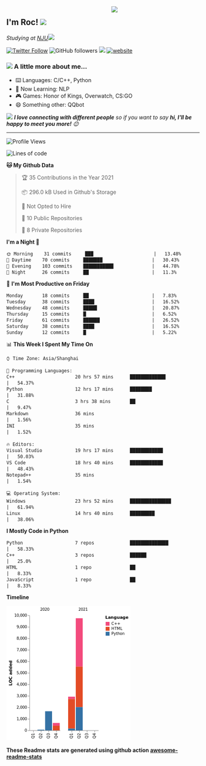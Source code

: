 <img align='right' src="https://media.giphy.com/media/M9gbBd9nbDrOTu1Mqx/giphy.gif" width="230">
<h2>I'm Roc! <img src="https://media.giphy.com/media/12oufCB0MyZ1Go/giphy.gif" width="50"></h2>
<p><em>Studying at <a href="http://www.nju.edu.cn">NJU</a><img src="https://media.giphy.com/media/WUlplcMpOCEmTGBtBW/giphy.gif" width="50"> 
</em></p>

[![Twitter Follow](https://img.shields.io/twitter/follow/Roc78862980?label=Follow)](https://twitter.com/intent/follow?screen_name=Roc78862980)
![GitHub followers](https://img.shields.io/github/followers/roc136?label=Follow&style=social)
![](https://visitor-badge.glitch.me/badge?page_id=Roc136.Roc136)
[![website](https://img.shields.io/badge/Website-46a2f1.svg?&style=flat-square&logo=Google-Chrome&logoColor=white&link=https://blog.roc136.top)](https://blog.roc136.top)
<!-- ![Waka Readme](https://github.com/anmol098/anmol098/workflows/Waka%20Readme/badge.svg) -->
<!-- [![Linkedin: anmol](https://img.shields.io/badge/-anmol-blue?style=flat-square&logo=Linkedin&logoColor=white&link=https://www.linkedin.com/in/anmol-p-singh/)](https://www.linkedin.com/in/anmol-p-singh/) -->

### <img src="https://media.giphy.com/media/VgCDAzcKvsR6OM0uWg/giphy.gif" width="50"> A little more about me...  

- ⌨️ Languages: C/C++, Python
- 🌱 Now Learning: NLP
- 🎮 Games: Honor of Kings, Overwatch, CS:GO
- 😄 Something other: QQbot

<img src="https://media.giphy.com/media/LnQjpWaON8nhr21vNW/giphy.gif" width="60"> <em><b>I love connecting with different people</b> so if you want to say <b>hi, I'll be happy to meet you more!</b> 😊</em>

---
<!--START_SECTION:waka-->
![Profile Views](http://img.shields.io/badge/Profile%20Views-99-blue)

![Lines of code](https://img.shields.io/badge/From%20Hello%20World%20I%27ve%20Written-15041%20lines%20of%20code-blue)

**🐱 My Github Data** 

> 🏆 35 Contributions in the Year 2021
 > 
> 📦 296.0 kB Used in Github's Storage 
 > 
> 🚫 Not Opted to Hire
 > 
> 📜 10 Public Repositories 
 > 
> 🔑 8 Private Repositories  
 > 
**I'm a Night 🦉** 

```text
🌞 Morning    31 commits     ███                      |   13.48% 
🌆 Daytime    70 commits     ███████                  |   30.43% 
🌃 Evening    103 commits    ███████████              |   44.78% 
🌙 Night      26 commits     ██                       |   11.3%

```
📅 **I'm Most Productive on Friday** 

```text
Monday       18 commits     ██                       |   7.83% 
Tuesday      38 commits     ████                     |   16.52% 
Wednesday    48 commits     █████                    |   20.87% 
Thursday     15 commits     █                        |   6.52% 
Friday       61 commits     ██████                   |   26.52% 
Saturday     38 commits     ████                     |   16.52% 
Sunday       12 commits     █                        |   5.22%

```


📊 **This Week I Spent My Time On** 

```text
⌚︎ Time Zone: Asia/Shanghai

💬 Programming Languages: 
C++                      20 hrs 57 mins      █████████████            |   54.37% 
Python                   12 hrs 17 mins      ████████                 |   31.88% 
C                        3 hrs 38 mins       ██                       |   9.47% 
Markdown                 36 mins                                      |   1.56% 
INI                      35 mins                                      |   1.52%

🔥 Editors: 
Visual Studio            19 hrs 17 mins      ████████████             |   50.03% 
VS Code                  18 hrs 40 mins      ████████████             |   48.43% 
Notepad++                35 mins                                      |   1.54%

💻 Operating System: 
Windows                  23 hrs 52 mins      ███████████████          |   61.94% 
Linux                    14 hrs 40 mins      █████████                |   38.06%

```

**I Mostly Code in Python** 

```text
Python                   7 repos             ██████████████           |   58.33% 
C++                      3 repos             ██████                   |   25.0% 
HTML                     1 repo              ██                       |   8.33% 
JavaScript               1 repo              ██                       |   8.33%

```


**Timeline**

![Chart not found](https://raw.githubusercontent.com/Roc136/Roc136/master/charts/bar_graph.png) 


<!--END_SECTION:waka-->

**These Readme stats are generated using github action [awesome-readme-stats](https://github.com/Roc136/waka-readme-stats)**
